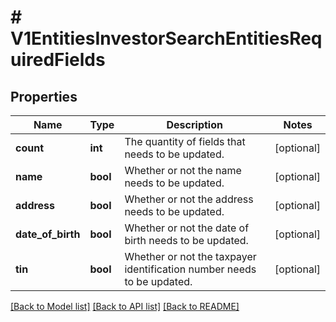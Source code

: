 # # V1EntitiesInvestorSearchEntitiesRequiredFields

## Properties

Name | Type | Description | Notes
------------ | ------------- | ------------- | -------------
**count** | **int** | The quantity of fields that needs to be updated. | [optional]
**name** | **bool** | Whether or not the name needs to be updated. | [optional]
**address** | **bool** | Whether or not the address needs to be updated. | [optional]
**date_of_birth** | **bool** | Whether or not the date of birth needs to be updated. | [optional]
**tin** | **bool** | Whether or not the taxpayer identification number needs to be updated. | [optional]

[[Back to Model list]](../../README.md#models) [[Back to API list]](../../README.md#endpoints) [[Back to README]](../../README.md)
